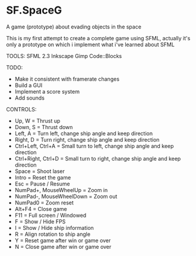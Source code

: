 # SF.SpaceG
A game (prototype) about evading objects in the space

This is my first attempt to create a complete game using SFML, actually it's only a prototype on which i implement what i've learned about SFML

TOOLS:
SFML 2.3
Inkscape
Gimp
Code::Blocks

TODO:
- Make it consistent with framerate changes
- Build a GUI
- Implement a score system
- Add sounds

CONTROLS:
- Up, W = Thrust up
- Down, S = Thrust down
- Left, A = Turn left, change ship angle and keep direction
- Right, D = Turn right, change ship angle and keep direction
- Ctrl+Left, Ctrl+A = Small turn to left, change ship angle and keep direction
- Ctrl+Right, Ctrl+D = Small turn to right, change ship angle and keep direction
- Space = Shoot laser
- Intro = Reset the game
- Esc = Pause / Resume
- NumPad+, MouseWheelUp = Zoom in
- NumPad-, MouseWheelDown = Zoom out
- NumPad0 = Zoom reset
- Alt+F4 = Close game
- F11 = Full screen / Windowed
- F = Show / Hide FPS
- I = Show / Hide ship information
- R = Align rotation to ship angle
- Y = Reset game after win or game over
- N = Close game after win or game over
